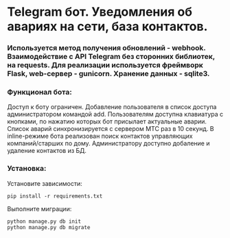 # Telegram бот. Уведомления об авариях на сети, база контактов.
### Используется метод получения обновлений - webhook. Взаимодействие с API Telegram без сторонних библиотек, на requests. Для реализации используется фреймворк Flask, web-сервер - gunicorn. Хранение данных - sqlite3.

### Функционал бота:
Доступ к боту ограничен. Добавление пользователя в список доступа администратором командой add. 
Пользователям доступна клавиатура с кнопками, по нажатию которых бот присылает актуальные аварии.
Список аварий синхронизируется с сервером МТС раз в 10 секунд.
В inline-режиме бота реализован поиск контактов управляющих компаний/старших по дому.
Администратору доступно добаление и удаление контактов из БД.

### Установка: 

Установите зависимости:
```
pip install -r requirements.txt
```
Выполните миграции:
```
python manage.py db init
python manage.py db migrate
```

